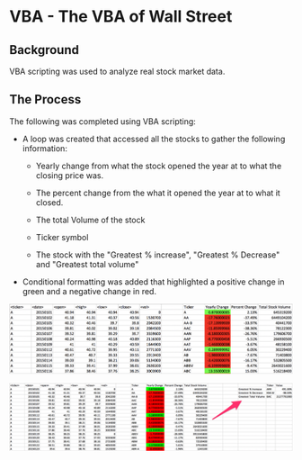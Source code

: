 # VBA - The VBA of Wall Street

## Background

VBA scripting was used to analyze real stock market data.

## The Process

The following was completed using VBA scripting:

* A loop was created that accessed all the stocks to gather the following information:

  * Yearly change from what the stock opened the year at to what the closing price was.

  * The percent change from the what it opened the year at to what it closed.

  * The total Volume of the stock

  * Ticker symbol
  
  * The stock with the "Greatest % increase", "Greatest % Decrease" and "Greatest total volume"
  
* Conditional formatting was added that highlighted a positive change in green and a negative change in red.

![moderate_solution](Images/moderate_solution.png)

![hard_solution](Images/hard_solution.png)
